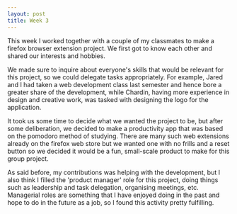 ```yaml
---
layout: post
title: Week 3
---
```


This week I worked together with a couple of my classmates to make a firefox browser extension project. We first got to know each other and shared our interests and hobbies. 
<!--more-->
We made sure to inquire about everyone's skills that would be relevant for this project, so we could delegate tasks appropriately. For example, Jared and I had taken a web development class last semester and hence bore a greater share of the development, while Chardin, having more experience in design and creative work, was tasked with designing the logo for the application.

It took us some time to decide what we wanted the project to be, but after some deliberation, we decided to make a productivity app that was based on the pomodoro method of studying. There are many such web extensions already on the firefox web store but we wanted one with no frills and a reset button so we decided it would be a fun, small-scale product to make for this group project.

As said before, my contributions was helping with the development, but I also think I filled the 'product manager' role for this project, doing things such as leadership and task delegation, organising meetings, etc. Managerial roles are something that I have enjoyed doing in the past and hope to do in the future as a job, so I found this activity pretty fulfilling.


